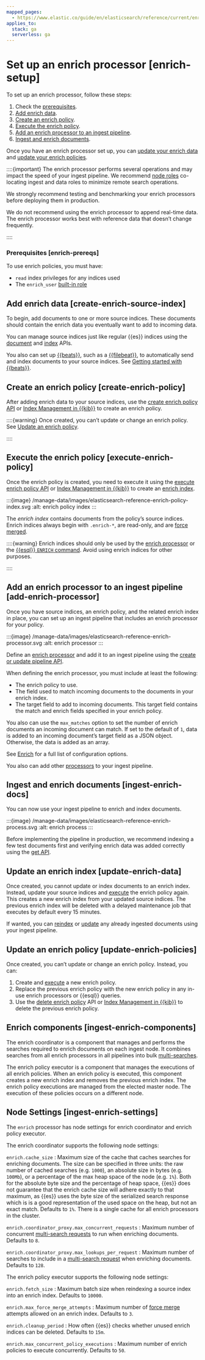 ```yaml
---
mapped_pages:
  - https://www.elastic.co/guide/en/elasticsearch/reference/current/enrich-setup.html
applies_to:
  stack: ga
  serverless: ga
---
```


# Set up an enrich processor [enrich-setup]

To set up an enrich processor, follow these steps:

1. Check the [prerequisites](#enrich-prereqs).
2. [Add enrich data](#create-enrich-source-index).
3. [Create an enrich policy](#create-enrich-policy).
4. [Execute the enrich policy](#execute-enrich-policy).
5. [Add an enrich processor to an ingest pipeline](#add-enrich-processor).
6. [Ingest and enrich documents](#ingest-enrich-docs).

Once you have an enrich processor set up, you can [update your enrich data](#update-enrich-data) and [update your enrich policies](#update-enrich-policies).

::::{important}
The enrich processor performs several operations and may impact the speed of your ingest pipeline. We recommend [node roles](elasticsearch://reference/elasticsearch/configuration-reference/node-settings.md) co-locating ingest and data roles to minimize remote search operations.

We strongly recommend testing and benchmarking your enrich processors before deploying them in production.

We do not recommend using the enrich processor to append real-time data. The enrich processor works best with reference data that doesn’t change frequently.

::::



### Prerequisites [enrich-prereqs]

To use enrich policies, you must have:

* `read` index privileges for any indices used
* The `enrich_user` [built-in role](../../../deploy-manage/users-roles/cluster-or-deployment-auth/built-in-roles.md)

## Add enrich data [create-enrich-source-index]

To begin, add documents to one or more source indices. These documents should contain the enrich data you eventually want to add to incoming data.

You can manage source indices just like regular {{es}} indices using the [document](https://www.elastic.co/docs/api/doc/elasticsearch/group/endpoint-document) and [index](https://www.elastic.co/docs/api/doc/elasticsearch/group/endpoint-indices) APIs.

You also can set up [{{beats}}](beats://reference/index.md), such as a [{{filebeat}}](beats://reference/filebeat/filebeat-installation-configuration.md), to automatically send and index documents to your source indices. See [Getting started with {{beats}}](beats://reference/index.md).


## Create an enrich policy [create-enrich-policy]

After adding enrich data to your source indices, use the [create enrich policy API](https://www.elastic.co/docs/api/doc/elasticsearch/operation/operation-enrich-put-policy) or [Index Management in {{kib}}](../../lifecycle/index-lifecycle-management/index-management-in-kibana.md#manage-enrich-policies) to create an enrich policy.

::::{warning}
Once created, you can’t update or change an enrich policy. See [Update an enrich policy](#update-enrich-policies).

::::



## Execute the enrich policy [execute-enrich-policy]

Once the enrich policy is created, you need to execute it using the [execute enrich policy API](https://www.elastic.co/docs/api/doc/elasticsearch/operation/operation-enrich-execute-policy) or [Index Management in {{kib}}](../../lifecycle/index-lifecycle-management/index-management-in-kibana.md#manage-enrich-policies) to create an [enrich index](data-enrichment.md#enrich-index).

:::{image} /manage-data/images/elasticsearch-reference-enrich-policy-index.svg
:alt: enrich policy index
:::

The *enrich index* contains documents from the policy’s source indices. Enrich indices always begin with `.enrich-*`, are read-only, and are [force merged](https://www.elastic.co/docs/api/doc/elasticsearch/operation/operation-indices-forcemerge).

::::{warning}
Enrich indices should only be used by the [enrich processor](elasticsearch://reference/ingestion-tools/enrich-processor/enrich-processor.md) or the [{{esql}} `ENRICH` command](elasticsearch://reference/query-languages/esql/esql-commands.md#esql-enrich). Avoid using enrich indices for other purposes.

::::



## Add an enrich processor to an ingest pipeline [add-enrich-processor]

Once you have source indices, an enrich policy, and the related enrich index in place, you can set up an ingest pipeline that includes an enrich processor for your policy.

:::{image} /manage-data/images/elasticsearch-reference-enrich-processor.svg
:alt: enrich processor
:::

Define an [enrich processor](elasticsearch://reference/ingestion-tools/enrich-processor/enrich-processor.md) and add it to an ingest pipeline using the [create or update pipeline API](https://www.elastic.co/docs/api/doc/elasticsearch/operation/operation-ingest-put-pipeline).

When defining the enrich processor, you must include at least the following:

* The enrich policy to use.
* The field used to match incoming documents to the documents in your enrich index.
* The target field to add to incoming documents. This target field contains the match and enrich fields specified in your enrich policy.

You also can use the `max_matches` option to set the number of enrich documents an incoming document can match. If set to the default of `1`, data is added to an incoming document’s target field as a JSON object. Otherwise, the data is added as an array.

See [Enrich](elasticsearch://reference/ingestion-tools/enrich-processor/enrich-processor.md) for a full list of configuration options.

You also can add other [processors](elasticsearch://reference/ingestion-tools/enrich-processor/index.md) to your ingest pipeline.


## Ingest and enrich documents [ingest-enrich-docs]

You can now use your ingest pipeline to enrich and index documents.

:::{image} /manage-data/images/elasticsearch-reference-enrich-process.svg
:alt: enrich process
:::

Before implementing the pipeline in production, we recommend indexing a few test documents first and verifying enrich data was added correctly using the [get API](https://www.elastic.co/docs/api/doc/elasticsearch/operation/operation-get).


## Update an enrich index [update-enrich-data]

Once created, you cannot update or index documents to an enrich index. Instead, update your source indices and [execute](https://www.elastic.co/docs/api/doc/elasticsearch/operation/operation-enrich-execute-policy) the enrich policy again. This creates a new enrich index from your updated source indices. The previous enrich index will be deleted with a delayed maintenance job that executes by default every 15 minutes.

If wanted, you can [reindex](https://www.elastic.co/docs/api/doc/elasticsearch/operation/operation-reindex) or [update](https://www.elastic.co/docs/api/doc/elasticsearch/operation/operation-update-by-query) any already ingested documents using your ingest pipeline.


## Update an enrich policy [update-enrich-policies]

Once created, you can’t update or change an enrich policy. Instead, you can:

1. Create and [execute](https://www.elastic.co/docs/api/doc/elasticsearch/operation/operation-enrich-execute-policy) a new enrich policy.
2. Replace the previous enrich policy with the new enrich policy in any in-use enrich processors or {{esql}} queries.
3. Use the [delete enrich policy](https://www.elastic.co/docs/api/doc/elasticsearch/operation/operation-enrich-delete-policy) API or [Index Management in {{kib}}](../../lifecycle/index-lifecycle-management/index-management-in-kibana.md#manage-enrich-policies) to delete the previous enrich policy.


## Enrich components [ingest-enrich-components]

The enrich coordinator is a component that manages and performs the searches required to enrich documents on each ingest node. It combines searches from all enrich processors in all pipelines into bulk [multi-searches](https://www.elastic.co/docs/api/doc/elasticsearch/operation/operation-msearch).

The enrich policy executor is a component that manages the executions of all enrich policies. When an enrich policy is executed, this component creates a new enrich index and removes the previous enrich index. The enrich policy executions are managed from the elected master node. The execution of these policies occurs on a different node.


## Node Settings [ingest-enrich-settings]

The `enrich` processor has node settings for enrich coordinator and enrich policy executor.

The enrich coordinator supports the following node settings:

`enrich.cache_size`
:   Maximum size of the cache that caches searches for enriching documents. The size can be specified in three units: the raw number of cached searches (e.g. `1000`), an absolute size in bytes (e.g. `100Mb`), or a percentage of the max heap space of the node (e.g. `1%`). Both for the absolute byte size and the percentage of heap space, {{es}} does not guarantee that the enrich cache size will adhere exactly to that maximum, as {{es}} uses the byte size of the serialized search response which is is a good representation of the used space on the heap, but not an exact match. Defaults to `1%`. There is a single cache for all enrich processors in the cluster.

`enrich.coordinator_proxy.max_concurrent_requests`
:   Maximum number of concurrent [multi-search requests](https://www.elastic.co/docs/api/doc/elasticsearch/operation/operation-msearch) to run when enriching documents. Defaults to `8`.

`enrich.coordinator_proxy.max_lookups_per_request`
:   Maximum number of searches to include in a [multi-search request](https://www.elastic.co/docs/api/doc/elasticsearch/operation/operation-msearch) when enriching documents. Defaults to `128`.

The enrich policy executor supports the following node settings:

`enrich.fetch_size`
:   Maximum batch size when reindexing a source index into an enrich index. Defaults to `10000`.

`enrich.max_force_merge_attempts`
:   Maximum number of [force merge](https://www.elastic.co/docs/api/doc/elasticsearch/operation/operation-indices-forcemerge) attempts allowed on an enrich index. Defaults to `3`.

`enrich.cleanup_period`
:   How often {{es}} checks whether unused enrich indices can be deleted. Defaults to `15m`.

`enrich.max_concurrent_policy_executions`
:   Maximum number of enrich policies to execute concurrently. Defaults to `50`.


